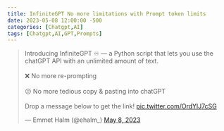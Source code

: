 ```yaml
---
title: InfiniteGPT No more limitations with Prompt token limits 
date: 2023-05-08 12:00:00 -500
categories: [Chatgpt,AI]
tags: [Chatgpt,AI,GPT,Prompts]
---
```


<blockquote class="twitter-tweet"><p lang="en" dir="ltr">Introducing InfiniteGPT ♾️ — a Python script that lets you use the chatGPT API with an unlimited amount of text.<br><br>❌ No more re-prompting<br><br>😖 No more tedious copy &amp; pasting into chatGPT<br><br>Drop a message below to get the link! <a href="https://t.co/OrdYlJ7cSG">pic.twitter.com/OrdYlJ7cSG</a></p>&mdash; Emmet Halm (@ehalm_) <a href="https://twitter.com/ehalm_/status/1655535249290571777?ref_src=twsrc%5Etfw">May 8, 2023</a></blockquote> <script async src="https://platform.twitter.com/widgets.js" charset="utf-8"></script>

